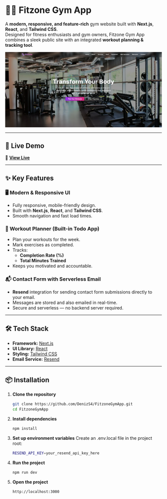 # 🏋️‍♂️ Fitzone Gym App

A **modern, responsive, and feature-rich** gym website built with **Next.js**, **React**, and **Tailwind CSS**.  
Designed for fitness enthusiasts and gym owners, Fitzone Gym App combines a sleek public site with an integrated **workout planning & tracking tool**.

![Fitzone Gym App Screenshot](public/screenshot.png)

---

## 🚀 Live Demo
🔗 **[View Live](https://fitzone-gym-app.vercel.app/)**

---

## ✨ Key Features

### 🖥 Modern & Responsive UI
- Fully responsive, mobile-friendly design.
- Built with **Next.js**, **React**, and **Tailwind CSS**.
- Smooth navigation and fast load times.

### 📝 Workout Planner (Built-in Todo App)
- Plan your workouts for the week.
- Mark exercises as completed.
- Tracks:
  - **Completion Rate (%)**
  - **Total Minutes Trained**
- Keeps you motivated and accountable.

### 📬 Contact Form with Serverless Email
- **Resend** integration for sending contact form submissions directly to your email.
- Messages are stored and also emailed in real-time.
- Secure and serverless — no backend server required.

---

## 🛠 Tech Stack
- **Framework:** [Next.js](https://nextjs.org/)
- **UI Library:** [React](https://react.dev/)
- **Styling:** [Tailwind CSS](https://tailwindcss.com/)
- **Email Service:** [Resend](https://resend.com/)

---

## 📦 Installation

1. **Clone the repository**
   ```bash
   git clone https://github.com/DenizS4/FitzoneGymApp.git
   cd FitzoneGymApp

2. **Install dependencies**
   ```bash
   npm install

3. **Set up environment variables**
   Create an .env.local file in the project root:
   ```bash
   RESEND_API_KEY=your_resend_api_key_here
   
4. **Run the project**
   ```bash
   npm run dev

5. **Open the project**
   ```bash
   http://localhost:3000
